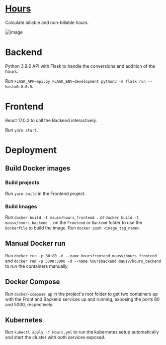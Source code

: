 # [Hours](http://hours.mausv.com/)
Calculate billable and non-billable hours.

![image](https://user-images.githubusercontent.com/10158269/130177795-9d962297-7d08-46df-9492-2ae2a6a28ac1.png)

# Backend
Python 3.9.2 API with Flask to handle the conversions and addition of the hours.

Run `FLASK_APP=api.py FLASK_ENV=development python3 -m flask run --host=0.0.0.0`.

# Frontend
React 17.0.2 to call the Backend interactively.

Run `yarn start`.

# Deployment
## Build Docker images
### Build projects
Run `yarn build` in the Frontend project.
### Build images
Run `docker build -t mausv/hours_frontend .` or `docker build -t mausv/hours_backend .` on the `Frontend` or `Backend` folder to use the `Dockerfile` to build the image.
Run `docker push <image_tag_name>`.

## Manual Docker run
Run `docker run -p 80:80 -d --name hoursfrontend mausv/hours_frontend` and `docker run -p 5000:5000 -d --name hoursbackend mausv/hours_backend` to run the containers manually.

## Docker Compose
Run `docker-compose up` in the project's root folder to get two containers up with the Front and Backend services up and running, exposing the ports 80 and 5000, respectively.

## Kubernetes
Run `kubectl apply -f Hours.yml` to run the kubernetes setup automatically and start the cluster with both services exposed.
